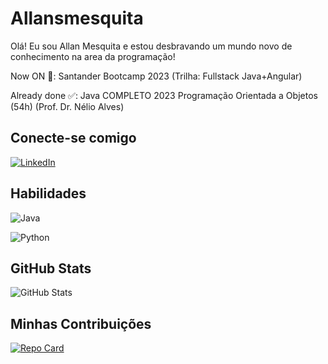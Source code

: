 # Allansmesquita

Olá! Eu sou Allan Mesquita e estou desbravando um mundo novo de conhecimento na area da programação!

Now ON 🚀: Santander Bootcamp 2023 (Trilha: Fullstack Java+Angular)

Already done ✅: Java COMPLETO 2023 Programação Orientada a Objetos (54h) (Prof. Dr. Nélio Alves)

## Conecte-se comigo

[![LinkedIn](https://img.shields.io/badge/Linkedin-FFF?style=for-the-badge&logo=linkedin&logoColor=0E76A8&)](https://www.linkedin.com/in/allansmesquita/)

## Habilidades

![Java](https://img.shields.io/badge/Java-%23ED8B00??style=for-the-badge&logo=openjdk&logoColor=black)

![Python](https://img.shields.io/badge/Python-%0FFF50??style=for-the-badge&logo=python)

## GitHub Stats

![GitHub Stats](https://github-readme-stats.vercel.app/api?username=Allansmesquita&theme=transparent&hide_title=true&bg_color=000&hide_border=true&show_icons=true&icon_color=30A3DC&title_color=0FFF50&text_color=FFF)

<!-- [![GitHub Streak](https://streak-stats.demolab.com/?user=Allansmesquita&theme=ads-juicy-fresh&fire=0FFF50&ring=0FFF50&hide_border=true&background=000&border=30A3DC&dates=FFF)](https://git.io/streak-stats) -->

<!-- https://github.com/denvercoder1/github-readme-streak-stats -->

## Minhas Contribuições

[![Repo Card](https://github-readme-stats.vercel.app/api/pin/?username=Allansmesquita&repo=Projeto-Aplicacao-Desktop-JavaFx&bg_color=000&hide_border=true&border_color=30A3DC&show_icons=true&icon_color=30A3DC&title_color=0FFF50&text_color=FFF)](https://github.com/Allansmesquita/Projeto-Aplicacao-Desktop-JavaFx)
